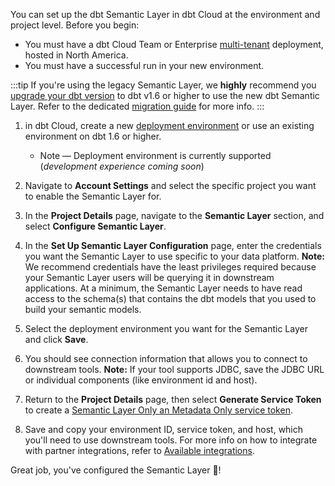 You can set up the dbt Semantic Layer in dbt Cloud at the environment and project level. Before you begin:
- You must have a dbt Cloud Team or Enterprise [multi-tenant](/docs/cloud/about-cloud/regions-ip-addresses) deployment, hosted in North America. 
- You must have a successful run in your new environment.

:::tip
If you're using the legacy Semantic Layer, we **highly** recommend you [upgrade your dbt version](/docs/dbt-versions/upgrade-core-in-cloud) to dbt v1.6 or higher to use the new dbt Semantic Layer. Refer to the dedicated [migration guide](/guides/migration/sl-migration) for more info.
:::

1. in dbt Cloud, create a new [deployment environment](/docs/deploy/deploy-environments#create-a-deployment-environment) or use an existing environment on dbt 1.6 or higher.
    * Note &mdash; Deployment environment is currently supported (_development experience coming soon_)

2. Navigate to **Account Settings** and select the specific project you want to enable the Semantic Layer for.

3. In the **Project Details** page, navigate to the **Semantic Layer** section, and select **Configure Semantic Layer**.

<Lightbox src="/img/docs/dbt-cloud/semantic-layer/sl-initial-page.jpg" width="60%" title="Semantic Layer section in the Project Details page"/>

4. In the **Set Up Semantic Layer Configuration** page, enter the credentials you want the Semantic Layer to use specific to your data platform. 
**Note:** We recommend credentials have the least privileges required because your Semantic Layer users will be querying it in downstream applications. At a minimum, the Semantic Layer needs to have read access to the schema(s) that contains the dbt models that you used to build your semantic models.

5. Select the deployment environment you want for the Semantic Layer and click **Save**.

<Lightbox src="/img/docs/dbt-cloud/semantic-layer/sl-configure-sl.jpg" width="50%" title="To set up your Semantic Layer configuration, enter your credentials and select the deployment environment. This example selects a deployment environment named 'Production.'"/>

6. You should see connection information that allows you to connect to downstream tools. 
**Note:** If your tool supports JDBC, save the JDBC URL or individual components (like environment id and host). <!--If it uses the Semantic Layer GraphQL API, save the GraphQL API host information instead.-->

7. Return to the **Project Details** page, then  select **Generate Service Token** to create a [Semantic Layer Only an Metadata Only service token](/docs/dbt-cloud-apis/service-tokens).  

8. Save and copy your environment ID, service token, and host, which you'll need to use downstream tools. For more info on how to integrate with partner integrations, refer to [Available integrations](/docs/use-dbt-semantic-layer/avail-sl-integrations).

Great job, you've configured the Semantic Layer 🎉! 

